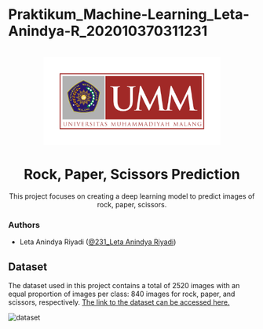 # Praktikum_Machine-Learning_Leta-Anindya-R_202010370311231
<!-- PROJECT LOGO -->
<br />
<div align="center">
    <img src="logo leta.png" alt="Logo" width="360" height="180">

<h1 align="center">Rock, Paper, Scissors Prediction</h1>
  <p align="center">
    This project focuses on creating a deep learning model to predict
    images of rock, paper, scissors.
  </p>
</div>


### Authors
- Leta Anindya Riyadi ([@231_Leta Anindya Riyadi](https://www.github.com/letaanindyariyadi))


## Dataset
The dataset used in this project contains a total of 2520 images with an equal proportion of images per class: 840 images for rock, paper, and scissors, respectively. [The link to the dataset can be accessed here.](https://drive.google.com/file/d/1X9jFokn9AXMMVTmlBQ7XZpBsLKVFnp-d/view?usp=drive_link)

<div>
    <img src="utils/download.png" alt="dataset" width="75%">
</div>
